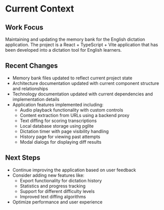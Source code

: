 # Current Context

## Work Focus
Maintaining and updating the memory bank for the English dictation application. The project is a React + TypeScript + Vite application that has been developed into a dictation tool for English learners.

## Recent Changes
- Memory bank files updated to reflect current project state
- Architecture documentation updated with current component structure and relationships
- Technology documentation updated with current dependencies and implementation details
- Application features implemented including:
  - Audio playback functionality with custom controls
  - Content extraction from URLs using a backend proxy
  - Text diffing for scoring transcriptions
  - Local database storage using pglite
  - Dictation timer with page visibility handling
  - History page for viewing past attempts
  - Modal dialogs for displaying diff results

## Next Steps
- Continue improving the application based on user feedback
- Consider adding new features like:
  - Export functionality for dictation history
  - Statistics and progress tracking
  - Support for different difficulty levels
  - Improved text diffing algorithms
- Optimize performance and user experience